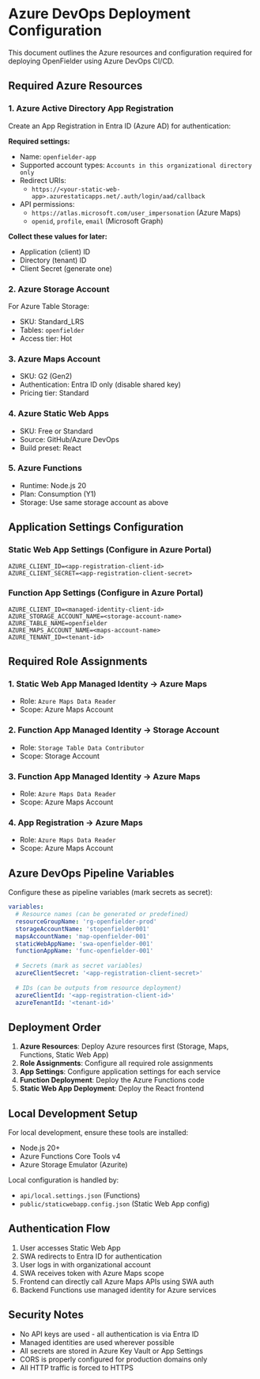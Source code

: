 # Azure DevOps Deployment Configuration

This document outlines the Azure resources and configuration required for deploying OpenFielder using Azure DevOps CI/CD.

## Required Azure Resources

### 1. Azure Active Directory App Registration
Create an App Registration in Entra ID (Azure AD) for authentication:

**Required settings:**
- Name: `openfielder-app`
- Supported account types: `Accounts in this organizational directory only`
- Redirect URIs: 
  - `https://<your-static-web-app>.azurestaticapps.net/.auth/login/aad/callback`
- API permissions:
  - `https://atlas.microsoft.com/user_impersonation` (Azure Maps)
  - `openid`, `profile`, `email` (Microsoft Graph)

**Collect these values for later:**
- Application (client) ID
- Directory (tenant) ID
- Client Secret (generate one)

### 2. Azure Storage Account
For Azure Table Storage:
- SKU: Standard_LRS
- Tables: `openfielder`
- Access tier: Hot

### 3. Azure Maps Account
- SKU: G2 (Gen2)
- Authentication: Entra ID only (disable shared key)
- Pricing tier: Standard

### 4. Azure Static Web Apps
- SKU: Free or Standard
- Source: GitHub/Azure DevOps
- Build preset: React

### 5. Azure Functions
- Runtime: Node.js 20
- Plan: Consumption (Y1)
- Storage: Use same storage account as above

## Application Settings Configuration

### Static Web App Settings (Configure in Azure Portal)
```
AZURE_CLIENT_ID=<app-registration-client-id>
AZURE_CLIENT_SECRET=<app-registration-client-secret>
```

### Function App Settings (Configure in Azure Portal)
```
AZURE_CLIENT_ID=<managed-identity-client-id>
AZURE_STORAGE_ACCOUNT_NAME=<storage-account-name>
AZURE_TABLE_NAME=openfielder
AZURE_MAPS_ACCOUNT_NAME=<maps-account-name>
AZURE_TENANT_ID=<tenant-id>
```

## Required Role Assignments

### 1. Static Web App Managed Identity → Azure Maps
- Role: `Azure Maps Data Reader`
- Scope: Azure Maps Account

### 2. Function App Managed Identity → Storage Account
- Role: `Storage Table Data Contributor`
- Scope: Storage Account

### 3. Function App Managed Identity → Azure Maps
- Role: `Azure Maps Data Reader`
- Scope: Azure Maps Account

### 4. App Registration → Azure Maps
- Role: `Azure Maps Data Reader`
- Scope: Azure Maps Account

## Azure DevOps Pipeline Variables

Configure these as pipeline variables (mark secrets as secret):

```yaml
variables:
  # Resource names (can be generated or predefined)
  resourceGroupName: 'rg-openfielder-prod'
  storageAccountName: 'stopenfielder001'
  mapsAccountName: 'map-openfielder-001'
  staticWebAppName: 'swa-openfielder-001'
  functionAppName: 'func-openfielder-001'
  
  # Secrets (mark as secret variables)
  azureClientSecret: '<app-registration-client-secret>'
  
  # IDs (can be outputs from resource deployment)
  azureClientId: '<app-registration-client-id>'
  azureTenantId: '<tenant-id>'
```

## Deployment Order

1. **Azure Resources**: Deploy Azure resources first (Storage, Maps, Functions, Static Web App)
2. **Role Assignments**: Configure all required role assignments
3. **App Settings**: Configure application settings for each service
4. **Function Deployment**: Deploy the Azure Functions code
5. **Static Web App Deployment**: Deploy the React frontend

## Local Development Setup

For local development, ensure these tools are installed:
- Node.js 20+
- Azure Functions Core Tools v4
- Azure Storage Emulator (Azurite)

Local configuration is handled by:
- `api/local.settings.json` (Functions)
- `public/staticwebapp.config.json` (Static Web App config)

## Authentication Flow

1. User accesses Static Web App
2. SWA redirects to Entra ID for authentication
3. User logs in with organizational account
4. SWA receives token with Azure Maps scope
5. Frontend can directly call Azure Maps APIs using SWA auth
6. Backend Functions use managed identity for Azure services

## Security Notes

- No API keys are used - all authentication is via Entra ID
- Managed identities are used wherever possible
- All secrets are stored in Azure Key Vault or App Settings
- CORS is properly configured for production domains only
- All HTTP traffic is forced to HTTPS
